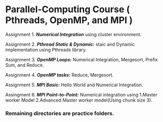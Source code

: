# Parallel-Computing Course ( Pthreads, OpenMP, and MPI ) 

Assignment 1. <b><i>Numerical Integration</i></b> using cluster environment.   

Assignment 2. <b><i>Pthread Static & Dynamic:</i></b> staic and Dynamic implementation using Pthreads library.  

Assignment 3. <b><i>OpenMP Loops:</i></b> Numerical Integration, Mergesort, Prefix Sum, and Reduce. 

Assignment 4. <b><i>OpenMP tasks:</i></b> Reduce, Mergesort.

Assignment 5. <b><i>MPI Basic:</i></b> Hello World and Numerical Integration.

Assingment 6. <b><i>MPI Point-to-Point:</i></b> Numerical integration using 1.Master worker Model  2.Advanced Master worker model(Using chunk size 3). 

<h3>Remaining directories are practice folders.</h3>
